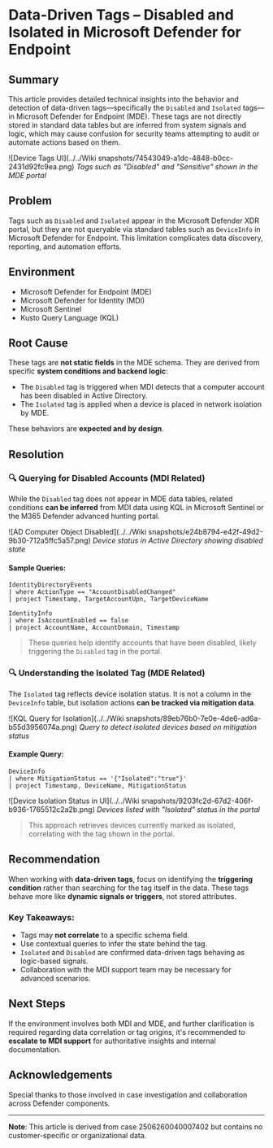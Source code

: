 
# Data-Driven Tags – Disabled and Isolated in Microsoft Defender for Endpoint

## Summary

This article provides detailed technical insights into the behavior and detection of data-driven tags—specifically the `Disabled` and `Isolated` tags—in Microsoft Defender for Endpoint (MDE). These tags are not directly stored in standard data tables but are inferred from system signals and logic, which may cause confusion for security teams attempting to audit or automate actions based on them.

![Device Tags UI](../../Wiki snapshots/74543049-a1dc-4848-b0cc-2431d92fc9ea.png)
*Tags such as "Disabled" and "Sensitive" shown in the MDE portal*

## Problem

Tags such as `Disabled` and `Isolated` appear in the Microsoft Defender XDR portal, but they are not queryable via standard tables such as `DeviceInfo` in Microsoft Defender for Endpoint. This limitation complicates data discovery, reporting, and automation efforts.

## Environment

- Microsoft Defender for Endpoint (MDE)
- Microsoft Defender for Identity (MDI)
- Microsoft Sentinel
- Kusto Query Language (KQL)

## Root Cause

These tags are **not static fields** in the MDE schema. They are derived from specific **system conditions and backend logic**:

- The `Disabled` tag is triggered when MDI detects that a computer account has been disabled in Active Directory.
- The `Isolated` tag is applied when a device is placed in network isolation by MDE.

These behaviors are **expected and by design**.

## Resolution

### 🔍 Querying for Disabled Accounts (MDI Related)

While the `Disabled` tag does not appear in MDE data tables, related conditions **can be inferred** from MDI data using KQL in Microsoft Sentinel or the M365 Defender advanced hunting portal.

![AD Computer Object Disabled](../../Wiki snapshots/e24b8794-e42f-49d2-9b30-712a5ffc5a57.png)
*Device status in Active Directory showing disabled state*

#### Sample Queries:

```kql
IdentityDirectoryEvents
| where ActionType == "AccountDisabledChanged"
| project Timestamp, TargetAccountUpn, TargetDeviceName
```

```kql
IdentityInfo
| where IsAccountEnabled == false
| project AccountName, AccountDomain, Timestamp
```

> These queries help identify accounts that have been disabled, likely triggering the `Disabled` tag in the portal.

### 🔍 Understanding the Isolated Tag (MDE Related)

The `Isolated` tag reflects device isolation status. It is not a column in the `DeviceInfo` table, but isolation actions **can be tracked via mitigation data**.

![KQL Query for Isolation](../../Wiki snapshots/89eb76b0-7e0e-4de6-ad6a-b55d3956074a.png)
*Query to detect isolated devices based on mitigation status*

#### Example Query:

```kql
DeviceInfo
| where MitigationStatus == '{"Isolated":"true"}'
| project Timestamp, DeviceName, MitigationStatus
```

![Device Isolation Status in UI](../../Wiki snapshots/9203fc2d-67d2-406f-b936-1765512c2a2b.png)
*Devices listed with "Isolated" status in the portal*

> This approach retrieves devices currently marked as isolated, correlating with the tag shown in the portal.

## Recommendation

When working with **data-driven tags**, focus on identifying the **triggering condition** rather than searching for the tag itself in the data. These tags behave more like **dynamic signals or triggers**, not stored attributes.

### Key Takeaways:
- Tags may **not correlate** to a specific schema field.
- Use contextual queries to infer the state behind the tag.
- `Isolated` and `Disabled` are confirmed data-driven tags behaving as logic-based signals.
- Collaboration with the MDI support team may be necessary for advanced scenarios.

## Next Steps

If the environment involves both MDI and MDE, and further clarification is required regarding data correlation or tag origins, it's recommended to **escalate to MDI support** for authoritative insights and internal documentation.

## Acknowledgements

Special thanks to those involved in case investigation and collaboration across Defender components.

---

**Note**: This article is derived from case 2506260040007402 but contains no customer-specific or organizational data.
